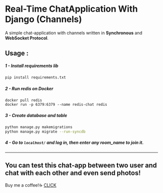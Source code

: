 # Real-Time ChatApplication With Django (Channels)
A simple chat-application with channels written in **Synchronous** and **WebSocket Protocol**.

## Usage :
##### 1 - Install requirements lib
```bash
pip install requirements.txt
```
##### 2 - Run redis on Docker
```
docker pull redis
docker run -p 6379:6379 --name redis-chat redis
```
##### 3 - Create database and table
```bash
python manage.py makemigrations
python manage.py migrate --run-syncdb
```

##### 4 - Go to ```localhost/``` and log in, then enter any room_name to join it.

---

**You can test this chat-app between two user and chat with each other and even send photos**!
---
Buy me a coffee!☕ [CLICK](https://www.coffeete.ir/hoseiintech)
